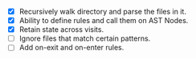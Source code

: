 - [x] Recursively walk directory and parse the files in it.
- [x] Ability to define rules and call them on AST Nodes.
- [x] Retain state across visits.
- [ ] Ignore files that match certain patterns.
- [ ] Add on-exit and on-enter rules.
